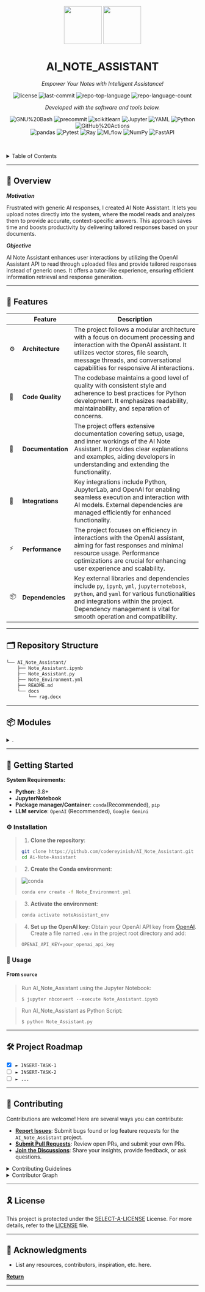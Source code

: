 <p align="center">
  <img src="https://img.icons8.com/?size=512&id=55494&format=png" width="99">
  <img src="https://img.icons8.com/?size=512&id=kTuxVYRKeKEY&format=png" width="99">
</p>
<p align="center">
    <h1 align="center">AI_NOTE_ASSISTANT</h1>
</p>
<p align="center">
    <em>Empower Your Notes with Intelligent Assistance!</em>
</p>
<p align="center">
	<img src="https://img.shields.io/github/license/codereyinish/AI_Note_Assistant?style=flat&logo=opensourceinitiative&logoColor=white&color=c125ff" alt="license">
	<img src="https://img.shields.io/github/last-commit/codereyinish/AI_Note_Assistant?style=flat&logo=git&logoColor=white&color=c125ff" alt="last-commit">
	<img src="https://img.shields.io/github/languages/top/codereyinish/AI_Note_Assistant?style=flat&color=c125ff" alt="repo-top-language">
	<img src="https://img.shields.io/github/languages/count/codereyinish/AI_Note_Assistant?style=flat&color=c125ff" alt="repo-language-count">
</p>
<p align="center">
    <em>Developed with the software and tools below.</em>
</p>
<p align="center">
	<img src="https://img.shields.io/badge/GNU%20Bash-4EAA25.svg?style=flat&logo=GNU-Bash&logoColor=white" alt="GNU%20Bash">
	<img src="https://img.shields.io/badge/precommit-FAB040.svg?style=flat&logo=pre-commit&logoColor=black" alt="precommit">
	<img src="https://img.shields.io/badge/scikitlearn-F7931E.svg?style=flat&logo=scikit-learn&logoColor=white" alt="scikitlearn">
	<img src="https://img.shields.io/badge/Jupyter-F37626.svg?style=flat&logo=Jupyter&logoColor=white" alt="Jupyter">
	<img src="https://img.shields.io/badge/YAML-CB171E.svg?style=flat&logo=YAML&logoColor=white" alt="YAML">
	<img src="https://img.shields.io/badge/Python-3776AB.svg?style=flat&logo=Python&logoColor=white" alt="Python">
	<img src="https://img.shields.io/badge/GitHub%20Actions-2088FF.svg?style=flat&logo=GitHub-Actions&logoColor=white" alt="GitHub%20Actions">
	<br>
	<img src="https://img.shields.io/badge/pandas-150458.svg?style=flat&logo=pandas&logoColor=white" alt="pandas">
	<img src="https://img.shields.io/badge/Pytest-0A9EDC.svg?style=flat&logo=Pytest&logoColor=white" alt="Pytest">
	<img src="https://img.shields.io/badge/Ray-028CF0.svg?style=flat&logo=Ray&logoColor=white" alt="Ray">
	<img src="https://img.shields.io/badge/MLflow-0194E2.svg?style=flat&logo=MLflow&logoColor=white" alt="MLflow">
	<img src="https://img.shields.io/badge/NumPy-013243.svg?style=flat&logo=NumPy&logoColor=white" alt="NumPy">
	<img src="https://img.shields.io/badge/FastAPI-009688.svg?style=flat&logo=FastAPI&logoColor=white" alt="FastAPI">
</p>

<br><!-- TABLE OF CONTENTS -->
<details>
  <summary>Table of Contents</summary><br>
	
- [📍 Overview](#-overview)
- [📦 Features](#-features)
- [📂 Repository Structure](#-repository-structure)
- [🧩 Modules](#-modules)
- [🚀 Getting Started](#-getting-started)
  - [⚙️ Install](#-install)
  - [► Using mlops-course](#-using-mlops-course)
  - [🧪 Tests](#-tests)
- [🛠 Project Roadmap](#-project-roadmap)
- [🤝 Contributing](#-contributing)
- [📄 License](#-license)
- [👏 Acknowledgments](#-acknowledgments)
</details>
<hr>


## 📍 Overview

***Motivation***

Frustrated with generic AI responses, I created AI Note Assistant. It lets you upload notes directly into the system, where the model reads and analyzes them to provide accurate, context-specific answers. This approach saves time and boosts productivity by delivering tailored responses based on your documents.


***Objective***


AI Note Assistant enhances user interactions by utilizing the OpenAI Assistant API to read through uploaded files and provide tailored responses instead of generic ones. It offers a tutor-like experience, ensuring efficient information retrieval and response generation.



---

## 🧩 Features

|    |   Feature         | Description |
|----|-------------------|---------------------------------------------------------------|
| ⚙️  | **Architecture**  | The project follows a modular architecture with a focus on document processing and interaction with the OpenAI assistant. It utilizes vector stores, file search, message threads, and conversational capabilities for responsive AI interactions. |
| 🔩 | **Code Quality**  | The codebase maintains a good level of quality with consistent style and adherence to best practices for Python development. It emphasizes readability, maintainability, and separation of concerns. |
| 📄 | **Documentation** | The project offers extensive documentation covering setup, usage, and inner workings of the AI Note Assistant. It provides clear explanations and examples, aiding developers in understanding and extending the functionality. |
| 🔌 | **Integrations**  | Key integrations include Python, JupyterLab, and OpenAI for enabling seamless execution and interaction with AI models. External dependencies are managed efficiently for enhanced functionality. |
| ⚡️  | **Performance**   | The project focuses on efficiency in interactions with the OpenAI assistant, aiming for fast responses and minimal resource usage. Performance optimizations are crucial for enhancing user experience and scalability. |
| 📦 | **Dependencies**  | Key external libraries and dependencies include `py`, `ipynb`, `yml`, `jupyternotebook`, `python`, and `yaml` for various functionalities and integrations within the project. Dependency management is vital for smooth operation and compatibility. |

---

## 🗂️ Repository Structure

```sh
└── AI_Note_Assistant/
    ├── Note_Assistant.ipynb
    ├── Note_Assistant.py
    ├── Note_Environment.yml
    ├── README.md
    └── docs
        └── rag.docx
```

---

## 📦 Modules

<details closed><summary>.</summary>

| File                                                                                                           | Summary                                                                                                                                                                                                                                                                                                                                     |
| ---                                                                                                            | ---                                                                                                                                                                                                                                                                                                                                         |
| [Note_Environment.yml](https://github.com/codereyinish/AI_Note_Assistant.git/blob/master/Note_Environment.yml) | Defines environment dependencies with Python, JupyterLab, and OpenAI for the AI Note Assistant project, ensuring seamless execution and interaction with AI models within a controlled environment.                                                                                                                                         |
| [Note_Assistant.py](https://github.com/codereyinish/AI_Note_Assistant.git/blob/master/Note_Assistant.py)       | Implements a document reader and responder tool within the OpenAI assistant. Configures vector stores, uploads files, sets up assistants with file search capability, initiates message threads, runs conversations, and retrieves responses tailored to provided document content for user queries.                                        |
| [Note_Assistant.ipynb](https://github.com/codereyinish/AI_Note_Assistant.git/blob/master/Note_Assistant.ipynb) | Improves OpenAI assistant by tailoring responses to provided document content. Implements knowledge retrieval with file search capability, generating contextually appropriate responses. Integrates document chunking, vector databases, semantic search, and blends retrieved information with original content for tutor-like responses. |

</details>

---

## 🚀 Getting Started

**System Requirements:**

* **Python**: 3.8+
* **JupyterNotebook**
* **Package manager/Container**: `conda`(Recommended), `pip`
* **LLM service**: `OpenAI` (Recommended), `Google Gemini`

### ⚙️ Installation

>1. **Clone the repository**:
>```bash
>git clone https://github.com/codereyinish/AI_Note_Assistant.git
> cd Ai-Note-Assistant
>```

>2. **Create the Conda environment**:

> ![conda](https://img.shields.io/badge/Anaconda-44A833.svg?style=flat&logo=Anaconda&logoColor=white)
>
>```bash
>conda env create -f Note_Environment.yml
> ```


>3. **Activate the environment**:
> ```bash
> conda activate noteAssistant_env
>    ```

>4. **Set up the OpenAI key**:
>Obtain your OpenAI API key from [OpenAI](https://www.openai.com/). Create a file named `.env` in the project root directory and add:
>```env
>OPENAI_API_KEY=your_openai_api_key
>```






### 🤖 Usage

<h4>From <code>source</code></h4>

> Run AI_Note_Assistant using the Jupyter Notebook:
> ```console
> $ jupyter nbconvert --execute Note_Assistant.ipynb
> ```

> Run AI_Note_Assistant as Python Script:
> ```console
> $ python Note_Assistant.py
> ```



---

## 🛠 Project Roadmap

- [X] `► INSERT-TASK-1`
- [ ] `► INSERT-TASK-2`
- [ ] `► ...`

---

## 🤝 Contributing

Contributions are welcome! Here are several ways you can contribute:

- **[Report Issues](https://github.com/codereyinish/AI_Note_Assistant.git/issues)**: Submit bugs found or log feature requests for the `AI_Note_Assistant` project.
- **[Submit Pull Requests](https://github.com/codereyinish/AI_Note_Assistant.git/blob/main/CONTRIBUTING.md)**: Review open PRs, and submit your own PRs.
- **[Join the Discussions](https://github.com/codereyinish/AI_Note_Assistant.git/discussions)**: Share your insights, provide feedback, or ask questions.

<details closed>
<summary>Contributing Guidelines</summary>

1. **Fork the Repository**: Start by forking the project repository to your github account.
2. **Clone Locally**: Clone the forked repository to your local machine using a git client.
   ```sh
   git clone https://github.com/codereyinish/AI_Note_Assistant.git
   ```
3. **Create a New Branch**: Always work on a new branch, giving it a descriptive name.
   ```sh
   git checkout -b new-feature-x
   ```
4. **Make Your Changes**: Develop and test your changes locally.
5. **Commit Your Changes**: Commit with a clear message describing your updates.
   ```sh
   git commit -m 'Implemented new feature x.'
   ```
6. **Push to github**: Push the changes to your forked repository.
   ```sh
   git push origin new-feature-x
   ```
7. **Submit a Pull Request**: Create a PR against the original project repository. Clearly describe the changes and their motivations.
8. **Review**: Once your PR is reviewed and approved, it will be merged into the main branch. Congratulations on your contribution!
</details>

<details closed>
<summary>Contributor Graph</summary>
<br>
<p align="center">
   <a href="https://github.com{/codereyinish/AI_Note_Assistant.git/}graphs/contributors">
      <img src="https://contrib.rocks/image?repo=codereyinish/AI_Note_Assistant.git">
   </a>
</p>
</details>

---

## 🎗 License

This project is protected under the [SELECT-A-LICENSE](https://choosealicense.com/licenses) License. For more details, refer to the [LICENSE](https://choosealicense.com/licenses/) file.

---

## 🔗 Acknowledgments

- List any resources, contributors, inspiration, etc. here.

[**Return**](#-overview)

---
